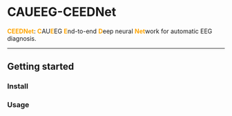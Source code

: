 # CAUEEG-CEEDNet

<span style="color:orange">**CEEDNet**</span>: <span style="color:orange">**C**</span>AU<span style="color:orange">**E**</span>EG <span style="color:orange">**E**</span>nd-to-end <span style="color:orange">**D**</span>eep neural <span style="color:orange">**Net**</span>work for automatic EEG diagnosis.

---

## Getting started

### Install

### Usage




